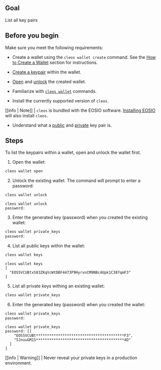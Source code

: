 ## Goal

List all key pairs

## Before you begin

Make sure you meet the following requirements:

* Create a wallet using the `cleos wallet create` command. See the [How to Create a Wallet](../02_how-to-guides/how-to-create-a-wallet.md) section for instructions. 
* [Create a keypair](../03_command-reference/wallet/create_key.md) within the wallet.
* [Open]() and [unlock]() the created wallet.
* Familiarize with [`cleos wallet`](../03_command-reference/wallet/index.md) commands.

* Install the currently supported version of `cleos`.

[[info | Note]]
| `cleos` is bundled with the EOSIO software. [Installing EOSIO](../../00_install/index.md) will also install `cleos`.


* Understand what a [public](https://developers.eos.io/welcome/latest/glossary/index/#public-key) and [private](https://developers.eos.io/welcome/latest/glossary/index/#private-key) key pair is.

## Steps

To list the keypairs within a wallet, open and unlock the wallet first. 



1. Open the wallet:
```sh
cleos wallet open
```
2. Unlock the existing wallet. The command will prompt to enter a password:
```sh
cleos wallet unlock
```
```console
cleos wallet unlock
password:
```
3. Enter the generated key (password) when you created the existing wallet:
```sh
cleos wallet private_keys
password:
```

4. List all public keys within the wallet:
```sh
cleos wallet keys
```
```console
cleos wallet keys
[
  "EOS5VCUBtxS83ZKqVcWtDBF4473P9HyrvnCM9NBc4Upk1C387qmF3"
]
```
5. List all private keys withing an existing wallet:
```sh
cleos wallet private_keys
```
6. Enter the generated key (password) when you created the wallet: 
```sh
cleos wallet private_keys
password:
```
```console
cleos wallet private_keys
password: [[
    "EOS5VCUBt****************************************F3",
    "5JnuuGM1S****************************************4D"
  ]
]
```

[[info | Warning]]
| Never reveal your private keys in a production environment.
